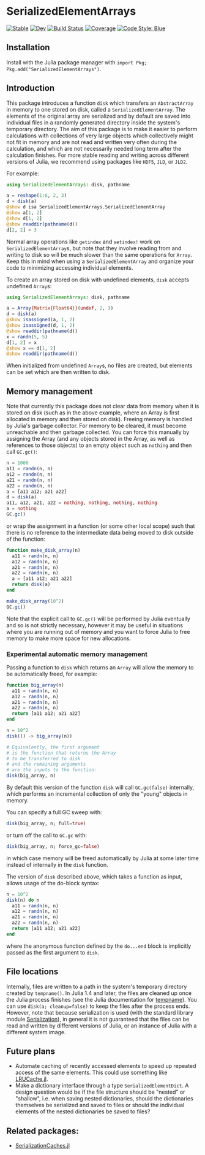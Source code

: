 # SerializedElementArrays

[![Stable](https://img.shields.io/badge/docs-stable-blue.svg)](https://mtfishman.github.io/SerializedElementArrays.jl/stable)
[![Dev](https://img.shields.io/badge/docs-dev-blue.svg)](https://mtfishman.github.io/SerializedElementArrays.jl/dev)
[![Build Status](https://github.com/mtfishman/SerializedElementArrays.jl/workflows/CI/badge.svg)](https://github.com/mtfishman/SerializedElementArrays.jl/actions)
[![Coverage](https://codecov.io/gh/mtfishman/SerializedElementArrays.jl/branch/master/graph/badge.svg)](https://codecov.io/gh/mtfishman/SerializedElementArrays.jl)
[![Code Style: Blue](https://img.shields.io/badge/code%20style-blue-4495d1.svg)](https://github.com/invenia/BlueStyle)

## Installation

Install with the Julia package manager with `import Pkg; Pkg.add("SerializedElementArrays")`.

## Introduction

This package introduces a function `disk` which transfers an `AbstractArray` in memory to one stored on disk, called a `SerializedElementArray`. The elements of the original array are serialized and by default are saved into individual files in a randomly generated directory inside the system's temporary directory. The aim of this package is to make it easier to perform calculations with collections of very large objects which collectively might not fit in memory and are not read and written very often during the calculation, and which are not necessarily needed long term after the calculation finishes. For more stable reading and writing across different versions of Julia, we recommend using packages like `HDF5`, `JLD`, or `JLD2`.

For example:
```julia
using SerializedElementArrays: disk, pathname

a = reshape(1:6, 2, 3)
d = disk(a)
@show d isa SerializedElementArrays.SerializedElementArray
@show a[1, 2]
@show d[1, 2]
@show readdir(pathname(d))
d[2, 2] = 3
```
Normal array operations like `getindex` and `setindex!` work on `SerializedElementArray`s, but note that they involve reading from and writing to disk so will be much slower than the same operations for `Array`. Keep this in mind when using a `SerializedElementArray` and organize your code to minimizing accessing individual elements.

To create an array stored on disk with undefined elements, `disk` accepts undefined `Array`s:
```julia
using SerializedElementArrays: disk, pathname

a = Array{Matrix{Float64}}(undef, 2, 3)
d = disk(a)
@show isassigned(a, 1, 2)
@show isassigned(d, 1, 2)
@show readdir(pathname(d))
x = randn(5, 5)
d[1, 2] = x
@show x == d[1, 2]
@show readdir(pathname(d))
```
When initialized from undefined `Array`s, no files are created, but elements can be set which are then written to disk.

## Memory management

Note that currently this package does not clear data from memory when it is stored on disk (such as in the above example, where an Array is first allocated in memory and then stored on disk). Freeing memory is handled by Julia's garbage collector. For memory to be cleared, it must become unreachable and then garbage collected. You can force this manually by assigning the Array (and any objects stored in the Array, as well as references to those objects) to an empty object such as `nothing` and then call `GC.gc()`:
```julia
n = 1000
a11 = randn(n, n)
a12 = randn(n, n)
a21 = randn(n, n)
a22 = randn(n, n)
a = [a11 a12; a21 a22]
d = disk(a)
a11, a12, a21, a22 = nothing, nothing, nothing, nothing
a = nothing
GC.gc()
```
or wrap the assignment in a function (or some other local scope) such that there is no reference to the intermediate data being moved to disk outside of the function:
```julia
function make_disk_array(n)
  a11 = randn(n, n)
  a12 = randn(n, n)
  a21 = randn(n, n)
  a22 = randn(n, n)
  a = [a11 a12; a21 a22]
  return disk(a)
end

make_disk_array(10^2)
GC.gc()
```
Note that the explicit call to `GC.gc()` will be performed by Julia eventually and so is not strictly necessary, however it may be useful in situations where you are running out of memory and you want to force Julia to free memory to make more space for new allocations. 

### Experimental automatic memory management

Passing a function to `disk` which returns an `Array` will allow the memory to be automatically freed, for example:
```julia
function big_array(n) 
  a11 = randn(n, n)
  a12 = randn(n, n)
  a21 = randn(n, n)
  a22 = randn(n, n)
  return [a11 a12; a21 a22]
end

n = 10^2
disk(() -> big_array(n))

# Equivalently, the first argument
# is the function that returns the Array
# to be transferred to disk
# and the remaining arguments
# are the inputs to the function:
disk(big_array, n)
```
By default this version of the function `disk` will call `GC.gc(false)` internally, which performs an incremental collection of only the "young" objects in memory.

You can specify a full GC sweep with:
```julia
disk(big_array, n; full=true)
```
or turn off the call to `GC.gc` with:
```julia
disk(big_array, n; force_gc=false)
```
in which case memory will be freed automatically by Julia at some later time instead of internally in the `disk` function.

The version of `disk` described above, which takes a function as input, allows usage of the do-block syntax:
```julia
n = 10^2
disk(n) do n
  a11 = randn(n, n)
  a12 = randn(n, n)
  a21 = randn(n, n)
  a22 = randn(n, n)
  return [a11 a12; a21 a22]
end
```
where the anonymous function defined by the `do...end` block is implicitly passed as the first argument to `disk`.

## File locations

Internally, files are written to a path in the system's temporary directory created by `tempname()`. In Julia 1.4 and later, the files are cleaned up once the Julia process finishes (see the Julia documentation for [tempname](https://docs.julialang.org/en/v1/base/file/#Base.Filesystem.tempname)). You can use `disk(a; cleanup=false)` to keep the files after the process ends. However, note that because serialization is used (with the standard library module [Serialization](https://docs.julialang.org/en/v1/stdlib/Serialization/)), in general it is not guaranteed that the files can be read and written by different versions of Julia, or an instance of Julia with a different system image.

## Future plans

- Automate caching of recently accessed elements to speed up repeated access of the same elements. This could use something like [LRUCache.jl](https://github.com/JuliaCollections/LRUCache.jl).
- Make a dictionary interface through a type `SerializedElementDict`. A design question would be if the file structure should be "nested" or "shallow", i.e. when saving nested dictionaries, should the dictionaries themselves be serialized and saved to files or should the individual elements of the nested dictionaries be saved to files?

## Related packages:

- [SerializationCaches.jl](https://github.com/beacon-biosignals/SerializationCaches.jl)

